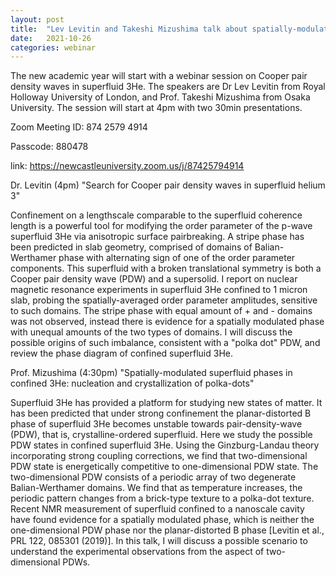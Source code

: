 ```yaml
---
layout: post
title:  "Lev Levitin and Takeshi Mizushima talk about spatially-modulated phases of 3He at 4pm (UK)"
date:   2021-10-26
categories: webinar
---
```


The new academic year will start with a webinar session on Cooper pair density waves in superfluid 3He. The speakers are Dr Lev Levitin 
from Royal Holloway University of London, and Prof. Takeshi Mizushima from Osaka University. The session will start at 4pm with two 30min presentations.

Zoom Meeting ID: 874 2579 4914

Passcode: 880478

link: https://newcastleuniversity.zoom.us/j/87425794914

 
 
  
Dr. Levitin (4pm)
"Search for Cooper pair density waves in superfluid helium 3"

Confinement on a lengthscale comparable to the superfluid coherence length is a powerful tool for modifying the order parameter of the p-wave superfluid 3He via anisotropic surface pairbreaking. A stripe phase has been predicted in slab geometry, comprised of domains of Balian-Werthamer phase with alternating sign of one of the order parameter components. This superfluid with a broken translational symmetry is both a Cooper pair density wave (PDW) and a supersolid. I report on nuclear magnetic resonance experiments in superfluid 3He confined to 1 micron slab, probing the spatially-averaged order parameter amplitudes, sensitive to such domains. The stripe phase with equal amount of + and - domains was not observed, instead there is evidence for a spatially modulated phase with unequal amounts of the two types of domains. I will discuss the possible origins of such imbalance, consistent with a "polka dot" PDW, and review the phase diagram of confined superfluid 3He.

Prof. Mizushima (4:30pm)
"Spatially-modulated superfluid phases in confined 3He: nucleation and crystallization of polka-dots"

Superfluid 3He has provided a platform for studying new states of matter. It has been predicted that under strong confinement the planar-distorted B phase of superfluid 3He becomes unstable towards pair-density-wave (PDW), that is, crystalline-ordered superfluid. Here we study the possible PDW states in confined superfluid 3He. Using the Ginzburg-Landau theory incorporating strong coupling corrections, we find that two-dimensional PDW state is energetically competitive to one-dimensional PDW state. The two-dimensional PDW consists of a periodic array of two degenerate Balian-Werthamer domains. We find that as temperature increases, the periodic pattern changes from a brick-type texture to a polka-dot texture. Recent NMR measurement of superfluid confined to a nanoscale cavity have found evidence for a spatially modulated phase, which is neither the one-dimensional PDW phase nor the planar-distorted B phase [Levitin et al., PRL 122, 085301 (2019)]. In this talk, I will discuss a possible scenario to understand the experimental observations from the aspect of two-dimensional PDWs.


